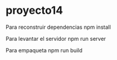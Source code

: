 # proyecto14

Para reconstruir dependencias npm install

Para levantar el servidor npm run server

Para empaqueta npm run build
